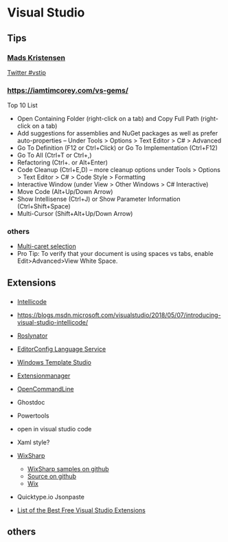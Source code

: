# Visual Studio

## Tips

### [Mads Kristensen](https://twitter.com/mkristensen)
  [Twitter #vstip](https://twitter.com/search?src=typd&q=%23vstip)
    
### https://iamtimcorey.com/vs-gems/
Top 10 List
* Open Containing Folder (right-click on a tab) and Copy Full Path (right-click on a tab)
* Add suggestions for assemblies and NuGet packages as well as prefer auto-properties – Under Tools > Options > Text Editor > C# > Advanced
* Go To Definition (F12 or Ctrl+Click) or Go To Implementation (Ctrl+F12)
* Go To All (Ctrl+T or Ctrl+,)
* Refactoring (Ctrl+. or Alt+Enter)
* Code Cleanup (Ctrl+E,D) – more cleanup options under Tools > Options > Text Editor > C# > Code Style > Formatting
* Interactive Window (under View > Other Windows > C# Interactive)
* Move Code (Alt+Up/Down Arrow)
* Show Intellisense (Ctrl+J) or Show Parameter Information (Ctrl+Shift+Space)
* Multi-Cursor (Shift+Alt+Up/Down Arrow)

### others
* [Multi-caret selection](https://docs.microsoft.com/en-us/visualstudio/ide/finding-and-replacing-text?view=vs-2017#multi-caret-selection)
* Pro Tip: To verify that your document is using spaces vs tabs, enable Edit>Advanced>View White Space.

## Extensions

###


* [Intellicode](https://marketplace.visualstudio.com/items?itemName=VisualStudioExptTeam.VSIntelliCode)
* https://blogs.msdn.microsoft.com/visualstudio/2018/05/07/introducing-visual-studio-intellicode/
   
* [Roslynator](https://github.com/JosefPihrt/Roslynator)
* [EditorConfig Language Service](http://vsixgallery.com/extension/1209461d-57f8-46a4-814a-dbe5fecef941/)
* [Windows Template Studio](https://marketplace.visualstudio.com/items?itemName=WASTeamAccount.WindowsTemplateStudio)
* [Extensionmanager](https://marketplace.visualstudio.com/items?itemName=MadsKristensen.ExtensionManager)
* [OpenCommandLine](https://marketplace.visualstudio.com/items?itemName=MadsKristensen.OpenCommandLine)
* Ghostdoc
* Powertools
* open in visual studio code
* Xaml style?
* [WixSharp](https://marketplace.visualstudio.com/items?itemName=OlegShilo.WixSharpProjectTemplates)
  * [WixSharp samples on github ](https://github.com/oleg-shilo/wixsharp/tree/c766ea466fe7cfa62eb7df97b8e1f5d44609ed9c/Source/src/WixSharp.Samples)
  * [Source on github](https://github.com/oleg-shilo/wixsharp)
  * [Wix](http://wixtoolset.org/releases/)

* Quicktype.io Jsonpaste

* [List of the Best Free Visual Studio Extensions](https://blog.elmah.io/list-of-the-best-free-visual-studio-extensions/)


## others
